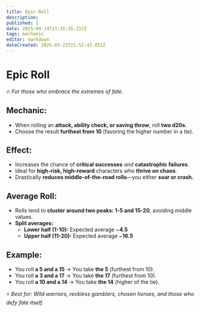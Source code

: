 ```yaml
---
title: Epic Roll
description: 
published: 1
date: 2025-04-14T21:31:35.217Z
tags: mechanic
editor: markdown
dateCreated: 2025-03-23T21:52:43.851Z
---
```


# Epic Roll
🔥 *For those who embrace the extremes of fate.*  

## **Mechanic:**  
- When rolling an **attack, ability check, or saving throw**, roll **two d20s**.  
- Choose the result **furthest from 10** (favoring the higher number in a tie).  

## **Effect:**  
- Increases the chance of **critical successes** *and* **catastrophic failures**.  
- Ideal for **high-risk, high-reward** characters who **thrive on chaos**.  
- Drastically **reduces middle-of-the-road rolls**—you either **soar or crash.**  

## **Average Roll:**  
- Rolls tend to **cluster around two peaks: 1-5 and 15-20**, avoiding middle values.  
- **Split averages:**  
  - **Lower half (1-10):** Expected average ~**4.5**  
  - **Upper half (11-20):** Expected average ~**16.5**  

## **Example:**  
- You roll **a 5 and a 15** → You take **the 5** (furthest from 10).  
- You roll **a 3 and a 17** → You take **the 17** (furthest from 10).  
- You roll **a 10 and a 14** → You take **the 14** (higher of the tie).  

⚡ *Best for: Wild warriors, reckless gamblers, chosen heroes, and those who defy fate itself.*
